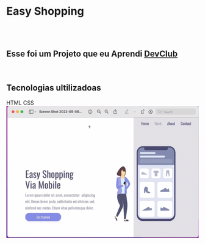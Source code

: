 <h1> Easy Shopping</h1>
<br>
<br>
<h2>Esse foi um Projeto que eu Aprendi <a href="https://rodolfomori.com.br/devclub">DevClub</a></h2>
<br>
<h2> Tecnologias ultilizadoas</h2>
 HTML
 CSS
<img src="https://github.com/EduardoDev98/Eas/blob/main/Captura%20de%20tela%202024-03-18%20114607.png?raw=true">
